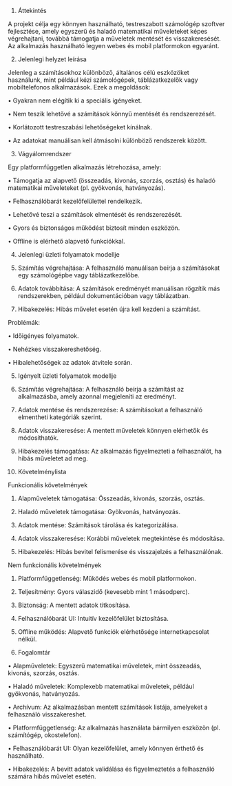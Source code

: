 1. Áttekintés



A projekt célja egy könnyen használható, testreszabott számológép szoftver fejlesztése, amely egyszerű és haladó matematikai műveleteket képes végrehajtani, továbbá támogatja a műveletek mentését és visszakeresését. Az alkalmazás használható legyen webes és mobil platformokon egyaránt.



2. Jelenlegi helyzet leírása



Jelenleg a számításokhoz különböző, általános célú eszközöket használunk, mint például kézi számológépek, táblázatkezelők vagy mobiltelefonos alkalmazások. Ezek a megoldások:

• Gyakran nem elégítik ki a speciális igényeket.

• Nem teszik lehetővé a számítások könnyű mentését és rendszerezését.

• Korlátozott testreszabási lehetőségeket kínálnak.

• Az adatokat manuálisan kell átmásolni különböző rendszerek között.



3. Vágyálomrendszer



Egy platformfüggetlen alkalmazás létrehozása, amely:

• Támogatja az alapvető (összeadás, kivonás, szorzás, osztás) és haladó matematikai műveleteket (pl. gyökvonás, hatványozás).

• Felhasználóbarát kezelőfelülettel rendelkezik.

• Lehetővé teszi a számítások elmentését és rendszerezését.

• Gyors és biztonságos működést biztosít minden eszközön.

• Offline is elérhető alapvető funkciókkal.



4. Jelenlegi üzleti folyamatok modellje

1. Számítás végrehajtása: A felhasználó manuálisan beírja a számításokat egy számológépbe vagy táblázatkezelőbe.

2. Adatok továbbítása: A számítások eredményét manuálisan rögzítik más rendszerekben, például dokumentációban vagy táblázatban.

3. Hibakezelés: Hibás művelet esetén újra kell kezdeni a számítást.



Problémák:

• Időigényes folyamatok.

• Nehézkes visszakereshetőség.

• Hibalehetőségek az adatok átvitele során.



5. Igényelt üzleti folyamatok modellje

1. Számítás végrehajtása: A felhasználó beírja a számítást az alkalmazásba, amely azonnal megjeleníti az eredményt.

2. Adatok mentése és rendszerezése: A számításokat a felhasználó elmentheti kategóriák szerint.

3. Adatok visszakeresése: A mentett műveletek könnyen elérhetők és módosíthatók.

4. Hibakezelés támogatása: Az alkalmazás figyelmezteti a felhasználót, ha hibás műveletet ad meg.



6. Követelménylista



Funkcionális követelmények

1. Alapműveletek támogatása: Összeadás, kivonás, szorzás, osztás.

2. Haladó műveletek támogatása: Gyökvonás, hatványozás.

3. Adatok mentése: Számítások tárolása és kategorizálása.

4. Adatok visszakeresése: Korábbi műveletek megtekintése és módosítása.

5. Hibakezelés: Hibás bevitel felismerése és visszajelzés a felhasználónak.



Nem funkcionális követelmények

1. Platformfüggetlenség: Működés webes és mobil platformokon.

2. Teljesítmény: Gyors válaszidő (kevesebb mint 1 másodperc).

3. Biztonság: A mentett adatok titkosítása.

4. Felhasználóbarát UI: Intuitív kezelőfelület biztosítása.

5. Offline működés: Alapvető funkciók elérhetősége internetkapcsolat nélkül.



7. Fogalomtár

• Alapműveletek: Egyszerű matematikai műveletek, mint összeadás, kivonás, szorzás, osztás.

• Haladó műveletek: Komplexebb matematikai műveletek, például gyökvonás, hatványozás.

• Archívum: Az alkalmazásban mentett számítások listája, amelyeket a felhasználó visszakereshet.

• Platformfüggetlenség: Az alkalmazás használata bármilyen eszközön (pl. számítógép, okostelefon).

• Felhasználóbarát UI: Olyan kezelőfelület, amely könnyen érthető és használható.

• Hibakezelés: A bevitt adatok validálása és figyelmeztetés a felhasználó számára hibás művelet esetén.
